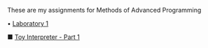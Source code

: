 These are my assignments for Methods of Advanced Programming

  • [Laboratory 1](https://github.com/913-Diaconu-Ana/MAP--Assignment1)
  
  ■ [Toy Interpreter - Part 1](https://github.com/913-Diaconu-Ana/ToyInterpretor)
